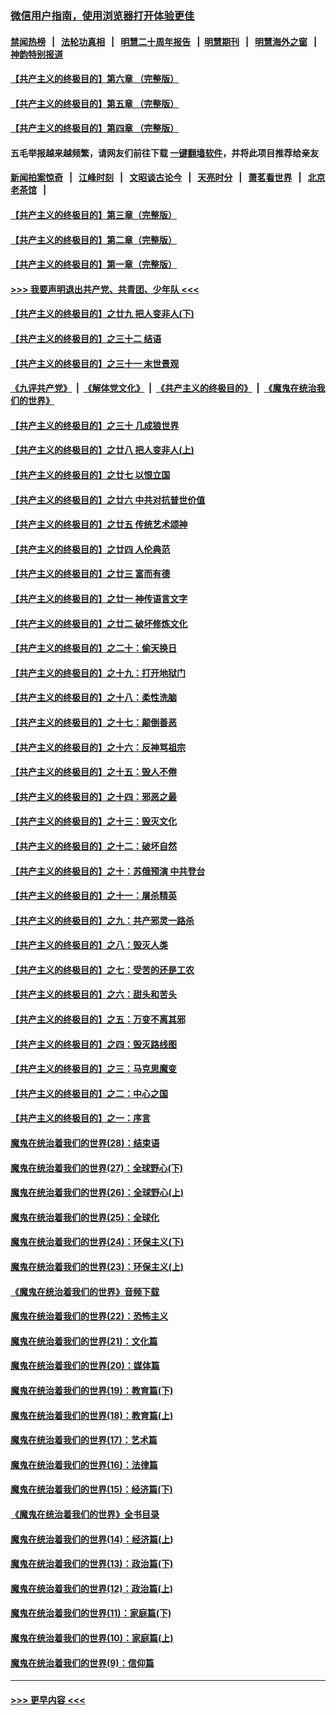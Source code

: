 ### [微信用户指南，使用浏览器打开体验更佳](https://github.com/gfw-breaker/banned-news1/blob/master/indexes/wechat-guide.md?t=0)
#### [禁闻热榜](热点新闻.md?t=0)  &nbsp;&nbsp;|&nbsp;&nbsp; [法轮功真相](https://github.com/gfw-breaker/truth/blob/master/README.md?t=0) &nbsp;&nbsp;|&nbsp;&nbsp; [明慧二十周年报告](https://github.com/gfw-breaker/mh-reports/blob/master/README.md?t=0) &nbsp;&nbsp;|&nbsp;&nbsp;[明慧期刊](https://github.com/gfw-breaker/mh-qikan) &nbsp;&nbsp;|&nbsp;&nbsp; [明慧海外之窗](https://github.com/gfw-breaker/mh-news/blob/master/README.md?t=0) &nbsp;&nbsp;|&nbsp;&nbsp; [神韵特别报道](https://github.com/gfw-breaker/mh-news/blob/master/shenyun.md?t=0)
#### [【共产主义的终极目的】第六章 （完整版）](../pages/nsc422/n11428913.md?t=02160102) 
#### [【共产主义的终极目的】第五章 （完整版）](../pages/nsc422/n11428912.md?t=02160102) 
#### [【共产主义的终极目的】第四章 （完整版）](../pages/nsc422/n11428907.md?t=02160102) 
#### 五毛举报越来越频繁，请网友们前往下载 [一键翻墙软件](https://github.com/gfw-breaker/ssr-accounts)，并将此项目推荐给亲友
#### [新闻拍案惊奇](https://github.com/gfw-breaker/banned-news1/blob/master/pages/link4.md) &nbsp;&nbsp;|&nbsp;&nbsp; [江峰时刻](https://github.com/gfw-breaker/banned-news1/blob/master/pages/link4.md) &nbsp;&nbsp;|&nbsp;&nbsp; [文昭谈古论今](https://github.com/gfw-breaker/banned-news1/blob/master/pages/link4.md) &nbsp;&nbsp;|&nbsp;&nbsp; [天亮时分](https://github.com/gfw-breaker/banned-news1/blob/master/pages/link4.md) &nbsp;&nbsp;|&nbsp;&nbsp; [萧茗看世界](https://github.com/gfw-breaker/banned-news1/blob/master/pages/link4.md) &nbsp;&nbsp;|&nbsp;&nbsp; [北京老茶馆](https://github.com/gfw-breaker/banned-news1/blob/master/pages/link4.md) &nbsp;&nbsp;|&nbsp;&nbsp; 
#### [【共产主义的终极目的】第三章（完整版）](../pages/nsc422/n11428848.md?t=02160102) 
#### [【共产主义的终极目的】第二章（完整版）](../pages/nsc422/n11428831.md?t=02160102) 
#### [【共产主义的终极目的】第一章（完整版）](../pages/nsc422/n11417651.md?t=02160102) 
#### [>>> 我要声明退出共产党、共青团、少年队 <<<](https://github.com/begood0513/goodnews/blob/master/quit/letter.md) 
#### [【共产主义的终极目的】之廿九 把人变非人(下)](../pages/nsc422/n11344140.md?t=02160102) 
#### [【共产主义的终极目的】之三十二 结语](../pages/nsc422/n11360535.md?t=02160102) 
#### [【共产主义的终极目的】之三十一 末世景观](../pages/nsc422/n11351129.md?t=02160102) 
#### [《九评共产党》](https://github.com/begood0513/9ping.md/blob/master/README.md) &nbsp;|&nbsp; [《解体党文化》](../../../../jtdwh.md/blob/master/README.md)  &nbsp;|&nbsp; [《共产主义的终极目的》](../../../../gczydzjmd.md/blob/master/README.md) &nbsp;|&nbsp; [《魔鬼在统治我们的世界》](../../../../mgztzwmdsj.md/blob/master/README.md) 
#### [【共产主义的终极目的】之三十 几成狼世界](../pages/nsc422/n11348280.md?t=02160102) 
#### [【共产主义的终极目的】之廿八 把人变非人(上)](../pages/nsc422/n11340492.md?t=02160102) 
#### [【共产主义的终极目的】之廿七 以恨立国](../pages/nsc422/n11336944.md?t=02160102) 
#### [【共产主义的终极目的】之廿六 中共对抗普世价值](../pages/nsc422/n11324785.md?t=02160102) 
#### [【共产主义的终极目的】之廿五 传统艺术颂神](../pages/nsc422/n11296396.md?t=02160102) 
#### [【共产主义的终极目的】之廿四 人伦典范](../pages/nsc422/n11296397.md?t=02160102) 
#### [【共产主义的终极目的】之廿三 富而有德](../pages/nsc422/n11283598.md?t=02160102) 
#### [【共产主义的终极目的】之廿一 神传语言文字](../pages/nsc422/n11263265.md?t=02160102) 
#### [【共产主义的终极目的】之廿二 破坏修炼文化](../pages/nsc422/n11245728.md?t=02160102) 
#### [【共产主义的终极目的】之二十：偷天换日](../pages/nsc422/n11238846.md?t=02160102) 
#### [【共产主义的终极目的】之十九：打开地狱门](../pages/nsc422/n11206376.md?t=02160102) 
#### [【共产主义的终极目的】之十八：柔性洗脑](../pages/nsc422/n11199994.md?t=02160102) 
#### [【共产主义的终极目的】之十七：颠倒善恶](../pages/nsc422/n11179782.md?t=02160102) 
#### [【共产主义的终极目的】之十六：反神骂祖宗](../pages/nsc422/n11166798.md?t=02160102) 
#### [【共产主义的终极目的】之十五：毁人不倦](../pages/nsc422/n11166792.md?t=02160102) 
#### [【共产主义的终极目的】之十四：邪恶之最](../pages/nsc422/n11150249.md?t=02160102) 
#### [【共产主义的终极目的】之十三：毁灭文化](../pages/nsc422/n11135227.md?t=02160102) 
#### [【共产主义的终极目的】之十二：破坏自然](../pages/nsc422/n11135214.md?t=02160102) 
#### [【共产主义的终极目的】之十：苏俄预演 中共登台](../pages/nsc422/n11118424.md?t=02160102) 
#### [【共产主义的终极目的】之十一：屠杀精英](../pages/nsc422/n11118442.md?t=02160102) 
#### [【共产主义的终极目的】之九：共产邪灵一路杀](../pages/nsc422/n11114139.md?t=02160102) 
#### [【共产主义的终极目的】之八：毁灭人类](../pages/nsc422/n11108503.md?t=02160102) 
#### [【共产主义的终极目的】之七：受苦的还是工农](../pages/nsc422/n11101809.md?t=02160102) 
#### [【共产主义的终极目的】之六：甜头和苦头](../pages/nsc422/n11096971.md?t=02160102) 
#### [【共产主义的终极目的】之五：万变不离其邪](../pages/nsc422/n11091285.md?t=02160102) 
#### [【共产主义的终极目的】之四：毁灭路线图](../pages/nsc422/n11086284.md?t=02160102) 
#### [【共产主义的终极目的】之三：马克思魔变](../pages/nsc422/n11061941.md?t=02160102) 
#### [【共产主义的终极目的】之二：中心之国](../pages/nsc422/n11047728.md?t=02160102) 
#### [【共产主义的终极目的】之一：序言](../pages/nsc422/n11086077.md?t=02160102) 
#### [魔鬼在统治着我们的世界(28)：结束语](../pages/nsc422/n10936246.md?t=02160102) 
#### [魔鬼在统治着我们的世界(27)：全球野心(下)](../pages/nsc422/n10928319.md?t=02160102) 
#### [魔鬼在统治着我们的世界(26)：全球野心(上)](../pages/nsc422/n10900318.md?t=02160102) 
#### [魔鬼在统治着我们的世界(25)：全球化](../pages/nsc422/n10788205.md?t=02160102) 
#### [魔鬼在统治着我们的世界(24)：环保主义(下)](../pages/nsc422/n10695307.md?t=02160102) 
#### [魔鬼在统治着我们的世界(23)：环保主义(上)](../pages/nsc422/n10688613.md?t=02160102) 
#### [《魔鬼在统治着我们的世界》音频下载](../pages/nsc422/n10635553.md?t=02160102) 
#### [魔鬼在统治着我们的世界(22)：恐怖主义](../pages/nsc422/n10614727.md?t=02160102) 
#### [魔鬼在统治着我们的世界(21)：文化篇](../pages/nsc422/n10597706.md?t=02160102) 
#### [魔鬼在统治着我们的世界(20)：媒体篇](../pages/nsc422/n10586579.md?t=02160102) 
#### [魔鬼在统治着我们的世界(19)：教育篇(下)](../pages/nsc422/n10564808.md?t=02160102) 
#### [魔鬼在统治着我们的世界(18)：教育篇(上)](../pages/nsc422/n10526970.md?t=02160102) 
#### [魔鬼在统治着我们的世界(17)：艺术篇](../pages/nsc422/n10499093.md?t=02160102) 
#### [魔鬼在统治着我们的世界(16)：法律篇](../pages/nsc422/n10485969.md?t=02160102) 
#### [魔鬼在统治着我们的世界(15)：经济篇(下)](../pages/nsc422/n10469975.md?t=02160102) 
#### [《魔鬼在统治着我们的世界》全书目录](../pages/nsc422/n10464261.md?t=02160102) 
#### [魔鬼在统治着我们的世界(14)：经济篇(上)](../pages/nsc422/n10457370.md?t=02160102) 
#### [魔鬼在统治着我们的世界(13)：政治篇(下)](../pages/nsc422/n10448270.md?t=02160102) 
#### [魔鬼在统治着我们的世界(12)：政治篇(上)](../pages/nsc422/n10444576.md?t=02160102) 
#### [魔鬼在统治着我们的世界(11)：家庭篇(下)](../pages/nsc422/n10440961.md?t=02160102) 
#### [魔鬼在统治着我们的世界(10)：家庭篇(上)](../pages/nsc422/n10435448.md?t=02160102) 
#### [魔鬼在统治着我们的世界(9)：信仰篇](../pages/nsc422/n10432159.md?t=02160102) 

----
#### [ >>> 更早内容 <<< ](../indexes/nsc422-earlier.md)
